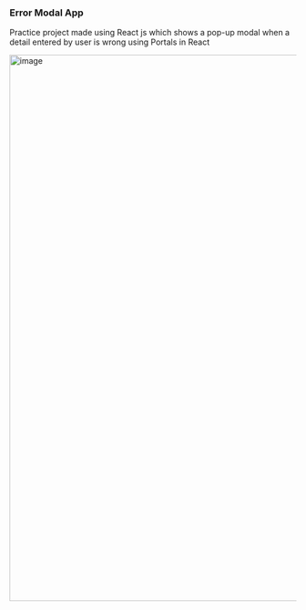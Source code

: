 <h3>Error Modal App</h3>

<p>Practice project made using React js which shows a pop-up modal when a detail entered by user is wrong using Portals in React</p>

<img width="960" alt="image" src="https://github.com/diksh04/errorModalApp/assets/84238934/37e52044-dba2-400d-a7f1-517c34c1cd9d">
